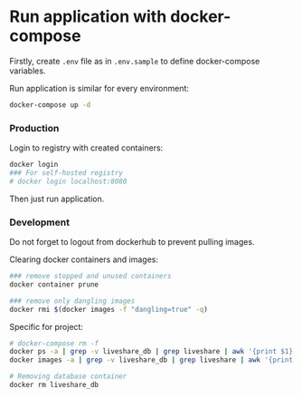 # Run application with docker-compose

Firstly, create `.env` file as in `.env.sample` to define docker-compose variables.

Run application is similar for every environment:

```bash
docker-compose up -d
```

### Production

Login to registry with created containers:

```bash
docker login
### For self-hosted registry
# docker login localhost:8080
```

Then just run application.

### Development

Do not forget to logout from dockerhub to prevent pulling images.

Clearing docker containers and images:

```bash
### remove stopped and unused containers
docker container prune

### remove only dangling images
docker rmi $(docker images -f "dangling=true" -q)
```

Specific for project:

```bash
# docker-compose rm -f
docker ps -a | grep -v liveshare_db | grep liveshare | awk '{print $1}' | xargs docker rm
docker images -a | grep -v liveshare_db | grep liveshare | awk '{print $3}' | xargs docker rmi -f

# Removing database container
docker rm liveshare_db
```
